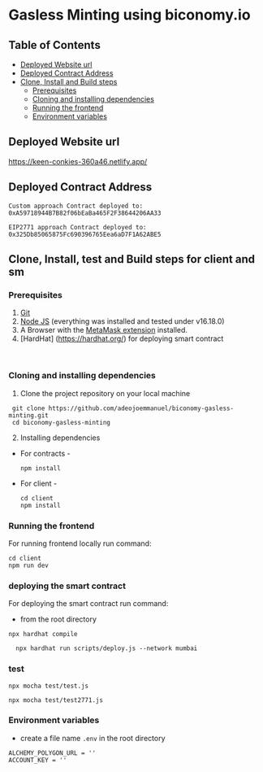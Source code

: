 # Gasless Minting using biconomy.io

## Table of Contents
- [Deployed Website url](#deployed-website-url)
- [Deployed Contract Address](#deployed-contract-address)
- [Clone, Install and Build steps](#clone-install-and-build-steps)
  - [Prerequisites](#prerequisites)
  - [Cloning and installing dependencies](#cloning-and-installing-dependencies)
  - [Running the frontend](#running-the-frontend)
  - [Environment variables](#environment-variables)

## Deployed Website url

https://keen-conkies-360a46.netlify.app/

## Deployed Contract Address

`Custom approach Contract deployed to: 0xA59718944B7B82f06bEaBa465F2F38644206AA33`


`EIP2771 approach Contract deployed to: 0x325Db85065875Fc690396765Eea6aD7F1A62ABE5`

## Clone, Install, test and Build steps for client and sm

### Prerequisites

1. [Git](https://git-scm.com/)
2. [Node JS](https://nodejs.org/en/) (everything was installed and tested under v16.18.0)
3. A Browser with the [MetaMask extension](https://metamask.io/) installed.
4. [HardHat] (https://hardhat.org/) for deploying smart contract
<br>

### Cloning and installing dependencies

1. Clone the project repository on your local machine

```
 git clone https://github.com/adeojoemmanuel/biconomy-gasless-minting.git
 cd biconomy-gasless-minting
```

2. Installing dependencies

-   For contracts -
    ```
    npm install
    ```
-   For client -
    ```
    cd client
    npm install
    ```

### Running the frontend

For running frontend locally run command:

```
cd client
npm run dev
```
### deploying the smart contract

For deploying  the smart contract  run command:

- from the root directory

```
npx hardhat compile
```

```
  npx hardhat run scripts/deploy.js --network mumbai
```

###  test

```npx mocha test/test.js```

```npx mocha test/test2771.js```



### Environment variables

- create a file name ```.env``` in the root directory

```
ALCHEMY_POLYGON_URL = ''
ACCOUNT_KEY = ''
```
